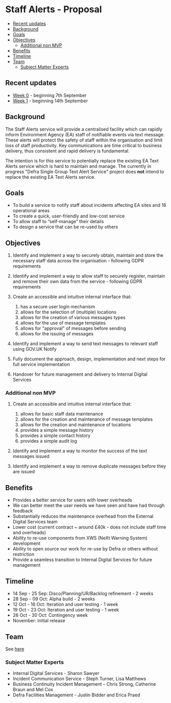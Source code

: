 # Staff Alerts - Proposal

- [Recent updates](#recent-updates)
- [Background](#background)
- [Goals](#goals)
- [Objectives](#objectives)
  * [Additional non MVP](#additional-non-mvp)
- [Benefits](#benefits)
- [Timeline](#timeline)
- [Team](#team)
  * [Subject Matter Experts](#subject-matter-experts)


## Recent updates

* [Week 0](/updates/week0.md) - beginning 7th September
* [Week 1](/updates/week1.md) - beginning 14th September

## Background

The Staff Alerts service will provide a centralised facility which can rapidly inform Environment Agency (EA) staff of notifiable events via text message. These alerts will protect the safety of staff within the organisation and limit loss of staff productivity. Key communications are time critical to business delivery, thus consistent and rapid delivery is fundamental.  

The intention is for this service to potentially replace the existing EA Text Alerts service which is hard to maintain and manage. The currently in progress "Defra Single Group Text Alert Service" project does **not** intend to replace the existing EA Text Alerts service.


## Goals

* To build a service to notify staff about incidents affecting EA sites and 16 operational areas
* To create a quick, user-friendly and low-cost service
* To allow staff to “self-manage” their details
* To design a service that can be re-used by others


## Objectives

1. Identify and implement a way to securely obtain, maintain and store the necessary staff data across the organisation - following GDPR requirements

1. Identify and implement a way to allow staff to securely register, maintain and remove their own data from the service - following GDPR requirements

1. Create an accessible and intuitive internal interface that:
    1. has a secure user login mechanism
    1. allows for the selection of (multiple) locations
    1. allows for the creation of various messages types
    1. allows for the use of message templates
    1. allows for "approval" of messages before sending
    1. allows for the issuing of messages
    
1. Identify and implement a way to send text messages to relevant staff using GOV.UK Notify

1. Fully document the approach, design, implementation and next steps for full service implementation

1. Handover for future management and delivery to Internal Digital Services
    
### Additional non MVP
1. Create an accessible and intuitive internal interface that:
    1. allows for basic staff data maintenance
    1. allows for the creation and maintenance of message templates
    1. allows for the creation and maintenance of locations
    1. provides a simple message history
    1. provides a simple contact history
    1. provides a simple audit log

1. Identify and implement a way to monitor the success of the text messages issued

1. Identify and implement a way to remove duplicate messages before they are issued


## Benefits

* Provides a better service for users with lower overheads 
* We can better meet the user needs we have seen and have had through feedback
* Substantially reduces the maintenance overhead from the External Digital Services team
* Lower cost (current contract ~ around £40k - does not include staff time and overheads)
* Ability to re-use components from XWS (NeXt Warning System) development
* Ability to open source our work for re-use by Defra or others without restriction
* Provide a seamless transition to Internal Digital Services for future management

## Timeline

* 14 Sep - 25 Sep: Disco/Planning/UR/Backlog refinement - 2 weeks
* 28 Sep - 09 Oct: Alpha build - 2 weeks
* 12 Oct - 16 Oct: Iteration and user testing - 1 week
* 19 Oct - 23 Oct: Iteration and user testing - 1 week
* 26 Oct - 30 Oct: Contingency week
* November: Initial release


## Team

See [here](/roles.md)

### Subject Matter Experts

* Internal Digital Services - Sharon Sawyer
* Incident Communication Service - Steph Turner, Lisa Matthews 
* Business Continuity Incident Management – Chris Strong, Catherine Braun and Mel Cox
* Defra Facilities Management - Justin Bidder and Erica Praed

